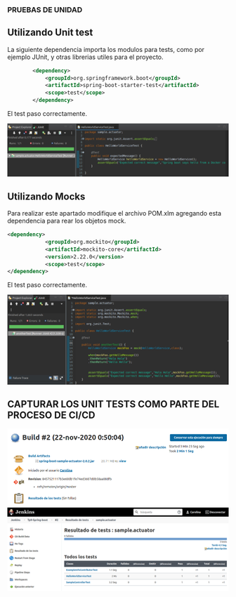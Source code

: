 ### PRUEBAS DE UNIDAD

## Utilizando Unit test

La siguiente dependencia importa los modulos para tests, como por ejemplo JUnit, y otras librerias utiles para el proyecto.

```xml
		<dependency>
			<groupId>org.springframework.boot</groupId>
			<artifactId>spring-boot-starter-test</artifactId>
			<scope>test</scope>
		</dependency>
```

El test paso correctamente.

![alter text](capture1.png)


## Utilizando Mocks

Para realizar este apartado modifique el archivo POM.xlm agregando esta dependencia para rear los objetos mock.

```xml
<dependency>
   			<groupId>org.mockito</groupId>
    		<artifactId>mockito-core</artifactId>
    		<version>2.22.0</version>
    		<scope>test</scope>
</dependency>
```

El test paso correctamente.

![alter text](capture2.png)


## CAPTURAR LOS UNIT TESTS COMO PARTE DEL PROCESO DE CI/CD

![alter text](capture3.png)
![alter text](capture4.png)


